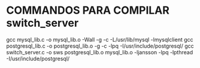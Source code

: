 # COMMANDOS PARA COMPILAR switch_server

gcc mysql_lib.c -o mysql_lib.o -Wall -g -c -L/usr/lib/mysql -lmysqlclient
gcc postgresql_lib.c -o postgresql_lib.o -g -c -lpq -I/usr/include/postgresql/
gcc switch_server.c -o sws postgresql_lib.o mysql_lib.o -ljansson -lpq -lpthread -I/usr/include/postgresql/
